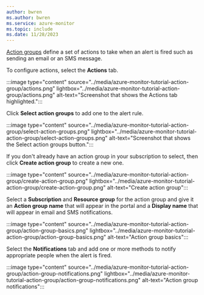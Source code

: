 ```yaml
---
author: bwren
ms.author: bwren
ms.service: azure-monitor
ms.topic: include
ms.date: 11/28/2023
---
```


[Action groups](../action-groups.md) define a set of actions to take when an alert is fired such as sending an email or an SMS message.

To configure actions, select the **Actions** tab.

:::image type="content" source="../media/azure-monitor-tutorial-action-group/actions.png" lightbox="../media/azure-monitor-tutorial-action-group/actions.png" alt-text="Screenshot that shows the Actions tab highlighted.":::

Click **Select action groups** to add one to the alert rule.

:::image type="content" source="../media/azure-monitor-tutorial-action-group/select-action-groups.png" lightbox="../media/azure-monitor-tutorial-action-group/select-action-groups.png" alt-text="Screenshot that shows the Select action groups button.":::

If you don't already have an action group in your subscription to select, then click **Create action group** to create a new one.

:::image type="content" source="../media/azure-monitor-tutorial-action-group/create-action-group.png" lightbox="../media/azure-monitor-tutorial-action-group/create-action-group.png" alt-text="Create action group":::

Select a **Subscription** and **Resource group** for the action group and give it an **Action group name** that will appear in the portal and a **Display name** that will appear in email and SMS notifications.

:::image type="content" source="../media/azure-monitor-tutorial-action-group/action-group-basics.png" lightbox="../media/azure-monitor-tutorial-action-group/action-group-basics.png" alt-text="Action group basics":::

Select the **Notifications** tab and add one or more methods to notify appropriate people when the alert is fired.

:::image type="content" source="../media/azure-monitor-tutorial-action-group/action-group-notifications.png" lightbox="../media/azure-monitor-tutorial-action-group/action-group-notifications.png" alt-text="Action group notifications":::
